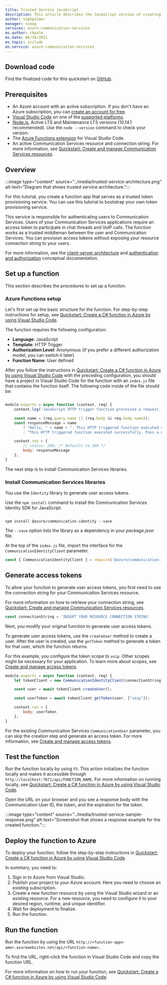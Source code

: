 ```yaml
---
title: Trusted Service JavaScript
description: This article describes the JavaScript version of creating a Trusted Service for Azure Communication Services.
author: tophpalmer
manager: nimag
services: azure-communication-services
ms.author: chpalm
ms.date: 06/30/2021
ms.topic: include
ms.service: azure-communication-services
---
```


## Download code

Find the finalized code for this quickstart on [GitHub](https://github.com/Azure-Samples/communication-services-javascript-quickstarts/tree/main/trusted-authentication-service).

## Prerequisites

- An Azure account with an active subscription. If you don't have an Azure subscription, you can [create an account for free](https://azure.microsoft.com/free/?WT.mc_id=A261C142F).
- [Visual Studio Code](https://code.visualstudio.com/) on one of the [supported platforms](https://code.visualstudio.com/docs/supporting/requirements#_platforms).
- [Node.js](https://nodejs.org/), Active LTS and Maintenance LTS versions (10.14.1 recommended). Use the `node --version` command to check your version.
- The [Azure Functions extension](https://marketplace.visualstudio.com/items?itemName=ms-azuretools.vscode-azurefunctions) for Visual Studio Code.
- An active Communication Services resource and connection string. For more information, see [Quickstart: Create and manage Communication Services resources](../../quickstarts/create-communication-resource.md).

## Overview

:::image type="content" source="../media/trusted-service-architecture.png" alt-text="Diagram that shows trusted service architecture.":::

For this tutorial, you create a function app that serves as a trusted token provisioning service. You can use this tutorial to bootstrap your own token provisioning service.

This service is responsible for authenticating users to Communication Services. Users of your Communication Services applications require an access token to participate in chat threads and VoIP calls. The function works as a trusted middleman between the user and Communication Services. You can provision access tokens without exposing your resource connection string to your users.

For more information, see the [client-server architecture](../../concepts/identity-model.md#client-server-architecture-for-the-bring-your-own-identity-byoi-model) and [authentication and authorization](../../concepts/authentication.md) conceptual documentation.

## Set up a function

This section describes the procedures to set up a function.

### Azure Functions setup

Let's first set up the basic structure for the function. For step-by-step instructions for setup, see [Quickstart: Create a C# function in Azure by using Visual Studio Code](../../../azure-functions/how-to-create-function-vs-code.md?pivot=programming-language-csharp?pivots=programming-language-javascript).

The function requires the following configuration:

- **Language**: JavaScript
- **Template**: HTTP Trigger
- **Authorization Level**: Anonymous (if you prefer a different authorization model, you can switch it later)
- **Function Name**: User defined

After you follow the instructions in [Quickstart: Create a C# function in Azure by using Visual Studio Code](../../../azure-functions/how-to-create-function-vs-code.md?pivot=programming-language-csharp?pivots=programming-language-javascript) with the preceding configuration, you should have a project in Visual Studio Code for the function with an `index.js` file that contains the function itself. The following code inside of the file should be:

```javascript

module.exports = async function (context, req) {
    context.log('JavaScript HTTP trigger function processed a request.');

    const name = (req.query.name || (req.body && req.body.name));
    const responseMessage = name
        ? "Hello, " + name + ". This HTTP triggered function executed successfully."
        : "This HTTP triggered function executed successfully. Pass a name in the query string or in the request body for a personalized response.";

    context.res = {
        // status: 200, /* Defaults to 200 */
        body: responseMessage
    };
}

```

The next step is to install Communication Services libraries.

### Install Communication Services libraries

You use the `Identity` library to generate user access tokens.

Use the `npm install` command to install the Communication Services Identity SDK for JavaScript.

```console

npm install @azure/communication-identity --save

```

The `--save` option lists the library as a dependency in your *package.json* file.

At the top of the `index.js` file, import the interface for the `CommunicationIdentityClient` parameter.

```javascript
const { CommunicationIdentityClient } = require('@azure/communication-identity');
```

## Generate access tokens

To allow your function to generate user access tokens, you first need to use the connection string for your Communication Services resource.

For more information on how to retrieve your connection string, see [Quickstart: Create and manage Communication Services resources](../../quickstarts/create-communication-resource.md).

``` javascript
const connectionString = 'INSERT YOUR RESOURCE CONNECTION STRING'
```

Next, you modify your original function to generate user access tokens.

To generate user access tokens, use the `createUser` method to create a user. After the user is created, use the `getToken` method to generate a token for that user, which the function returns.

For this example, you configure the token scope to `voip`. Other scopes might be necessary for your application. To learn more about scopes, see [Create and manage access tokens](../../quickstarts/identity/access-tokens.md).

```javascript
module.exports = async function (context, req) {
    let tokenClient = new CommunicationIdentityClient(connectionString);

    const user = await tokenClient.createUser();

    const userToken = await tokenClient.getToken(user, ["voip"]);

    context.res = {
        body: userToken
    };
}
```

For the existing Communication Services `CommunicationUser` parameter, you can skip the creation step and generate an access token. For more information, see [Create and manage access tokens](../../quickstarts/identity/access-tokens.md).

## Test the function

Run the function locally by using `F5`. This action initializes the function locally and makes it accessible through `http://localhost:7071/api/FUNCTION_NAME`. For more information on running locally, see [Quickstart: Create a C# function in Azure by using Visual Studio Code](../../../azure-functions/how-to-create-function-vs-code.md?pivot=programming-language-csharp?pivots=programming-language-javascript#run-the-function-locally).

Open the URL on your browser and you see a response body with the Communication User ID, the token, and the expiration for the token.

:::image type="content" source="../media/trusted-service-sample-response.png" alt-text="Screenshot that shows a response example for the created function.":::

## Deploy the function to Azure

To deploy your function, follow the step-by-step instructions in [Quickstart: Create a C# function in Azure by using Visual Studio Code](../../../azure-functions/how-to-create-function-vs-code.md?pivot=programming-language-csharp?pivots=programming-language-javascript#sign-in-to-azure).

In summary, you need to:

1. Sign in to Azure from Visual Studio.
1. Publish your project to your Azure account. Here you need to choose an existing subscription.
1. Create a new function resource by using the Visual Studio wizard or an existing resource. For a new resource, you need to configure it to your desired region, runtime, and unique identifier.
1. Wait for deployment to finalize.
1. Run the function.

## Run the function

Run the function by using the URL `http://<function-appn-ame>.azurewebsites.net/api/<function-name>`.

To find the URL, right-click the function in Visual Studio Code and copy the function URL.

For more information on how to run your function, see [Quickstart: Create a C# function in Azure by using Visual Studio Code](../../../azure-functions/how-to-create-function-vs-code.md?pivot=programming-language-csharp?pivots=programming-language-javascript#run-the-function-in-azure).
